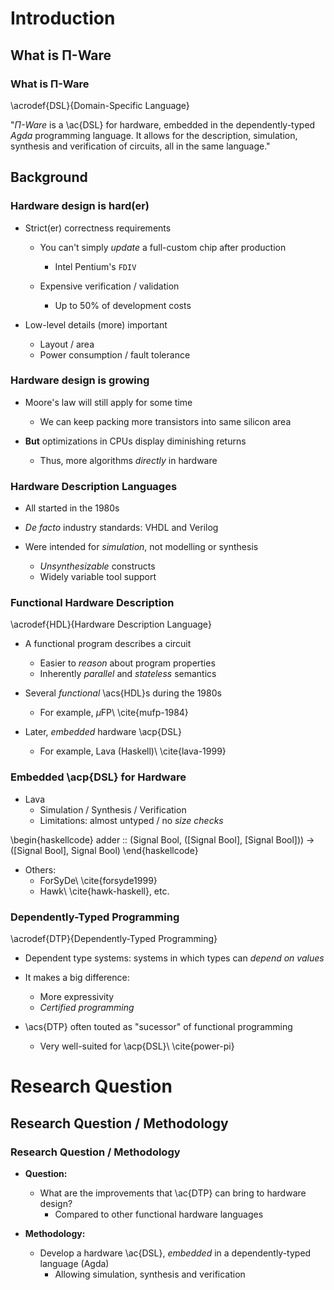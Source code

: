 Introduction
============

What is Π-Ware
--------------

### What is Π-Ware ###

  \acrodef{DSL}{Domain-Specific Language}

  "_Π-Ware_ is a \ac{DSL} for hardware, embedded in the dependently-typed _Agda_ programming language.
  It allows for the description, simulation, synthesis and verification of circuits,
  all in the same language."


Background
----------

### Hardware design is hard(er) ###

  * Strict(er) correctness requirements
      + You can't simply _update_ a full-custom chip after production
          - Intel Pentium's `FDIV`

      + Expensive verification / validation
          - Up to 50% of development costs

  * Low-level details (more) important
      + Layout / area
      + Power consumption / fault tolerance

### Hardware design is growing ###

  * Moore's law will still apply for some time
      + We can keep packing more transistors into same silicon area

  * **But** optimizations in CPUs display diminishing returns
      + Thus, more algorithms _directly_ in hardware

### Hardware Description Languages ###

  * All started in the 1980s

  * _De facto_ industry standards: VHDL and Verilog

  * Were intended for _simulation_, not modelling or synthesis
      + _Unsynthesizable_ constructs
      + Widely variable tool support

### Functional Hardware Description ###

  \acrodef{HDL}{Hardware Description Language}

  * A functional program describes a circuit
      + Easier to _reason_ about program properties
      + Inherently _parallel_ and _stateless_ semantics

  * Several _functional_ \acs{HDL}s during the 1980s
      + For example, $\mu$FP\ \cite{mufp-1984}

  * Later, _embedded_ hardware \acp{DSL}
      + For example, Lava (Haskell)\ \cite{lava-1999}

### Embedded \acp{DSL} for Hardware ###

  * Lava
      + Simulation / Synthesis / Verification
      + Limitations: almost untyped / no _size checks_

  \begin{haskellcode}
        adder :: (Signal Bool, ([Signal Bool], [Signal Bool]))
              -> ([Signal Bool], Signal Bool)
  \end{haskellcode}

  * Others:
      + ForSyDe\ \cite{forsyde1999}
      + Hawk\ \cite{hawk-haskell}, etc.

### Dependently-Typed Programming ###

  \acrodef{DTP}{Dependently-Typed Programming}

  * Dependent type systems: systems in which types can _depend on values_

  * It makes a big difference:
      + More expressivity
      + _Certified programming_

  * \acs{DTP} often touted as "sucessor" of functional programming
      + Very well-suited for \acp{DSL}\ \cite{power-pi}


Research Question
=================

Research Question / Methodology
-------------------------------

### Research Question / Methodology ###

  * **Question:**
      + What are the improvements that \ac{DTP} can bring to hardware design?
          - Compared to other functional hardware languages

  * **Methodology:**
      + Develop a hardware \ac{DSL}, _embedded_ in a dependently-typed language (Agda)
          - Allowing simulation, synthesis and verification

